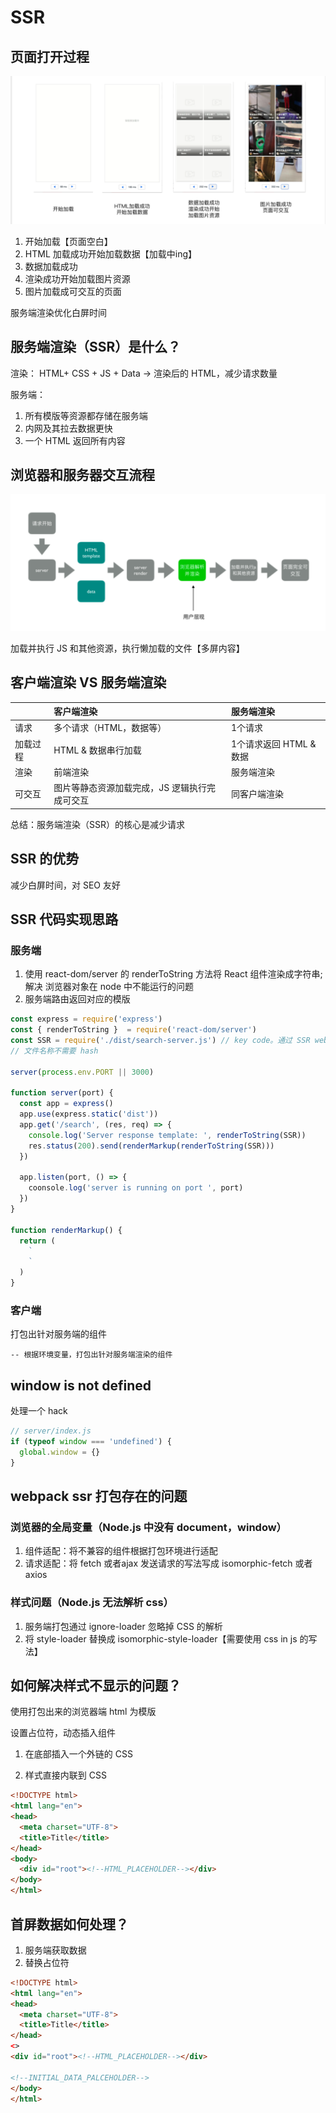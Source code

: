# SSR

## 页面打开过程

![页面打开过程](./assets/页面打开过程.png)

1. 开始加载【页面空白】
1. HTML 加载成功开始加载数据【加载中ing】
1. 数据加载成功
1. 渲染成功开始加载图片资源
1.  图片加载成可交互的页面

服务端渲染优化白屏时间

## 服务端渲染（SSR）是什么？

渲染： HTML+ CSS + JS + Data -> 渲染后的 HTML，减少请求数量

服务端：
1.  所有模版等资源都存储在服务端
1.  内网及其拉去数据更快
1.  一个 HTML 返回所有内容

## 浏览器和服务器交互流程

![浏览器和服务器交互流程](./assets/浏览器和服务器交互过程.png)

加载并执行 JS 和其他资源，执行懒加载的文件【多屏内容】

## 客户端渲染 VS 服务端渲染
||客户端渲染|服务端渲染|
|:---|:---|:---|
|请求|多个请求（HTML，数据等）|1个请求|
|加载过程|HTML & 数据串行加载|1个请求返回 HTML & 数据|
|渲染|前端渲染|服务端渲染|
|可交互|图片等静态资源加载完成，JS 逻辑执行完成可交互|同客户端渲染|

总结：服务端渲染（SSR）的核心是减少请求

## SSR 的优势

减少白屏时间，对 SEO 友好

## SSR 代码实现思路

### 服务端

1. 使用 react-dom/server 的 renderToString 方法将 React 组件渲染成字符串;解决
    浏览器对象在 node 中不能运行的问题
1. 服务端路由返回对应的模版

```javascript
const express = require('express')
const { renderToString }  = require('react-dom/server')
const SSR = require('./dist/search-server.js') // key code。通过 SSR webpack 打包出的文件
// 文件名称不需要 hash

server(process.env.PORT || 3000)

function server(port) {
  const app = express()
  app.use(express.static('dist'))
  app.get('/search', (res, req) => {
    console.log('Server response template: ', renderToString(SSR))
    res.status(200).send(renderMarkup(renderToString(SSR)))
  })
  
  app.listen(port, () => {
    coonsole.log('server is running on port ', port) 
  })
}

function renderMarkup() {
  return (
    `
    `
  )
}
```

### 客户端

打包出针对服务端的组件

    -- 根据环境变量，打包出针对服务端渲染的组件
    
## window is not defined

处理一个 hack
```javascript
// server/index.js
if (typeof window === 'undefined') {
  global.window = {}
}
```

## webpack ssr 打包存在的问题

### 浏览器的全局变量（Node.js 中没有 document，window）

1. 组件适配：将不兼容的组件根据打包环境进行适配
1. 请求适配：将 fetch 或者ajax 发送请求的写法写成 isomorphic-fetch 或者 axios

### 样式问题（Node.js 无法解析 css）

1. 服务端打包通过 ignore-loader 忽略掉 CSS 的解析
1. 将 style-loader 替换成 isomorphic-style-loader【需要使用 css in js 的写法】

## 如何解决样式不显示的问题？

使用打包出来的浏览器端 html 为模版

设置占位符，动态插入组件

1. 在底部插入一个外链的 CSS

1. 样式直接内联到 CSS

```html
<!DOCTYPE html>
<html lang="en">
<head>
  <meta charset="UTF-8">
  <title>Title</title>
</head>
<body>
  <div id="root"><!--HTML_PLACEHOLDER--></div>
</body>
</html>
```

## 首屏数据如何处理？

1. 服务端获取数据
1. 替换占位符

```html
<!DOCTYPE html>
<html lang="en">
<head>
  <meta charset="UTF-8">
  <title>Title</title>
</head>
<>
<div id="root"><!--HTML_PLACEHOLDER--></div>

<!--INITIAL_DATA_PALCEHOLDER-->
</body>
</html>

```

